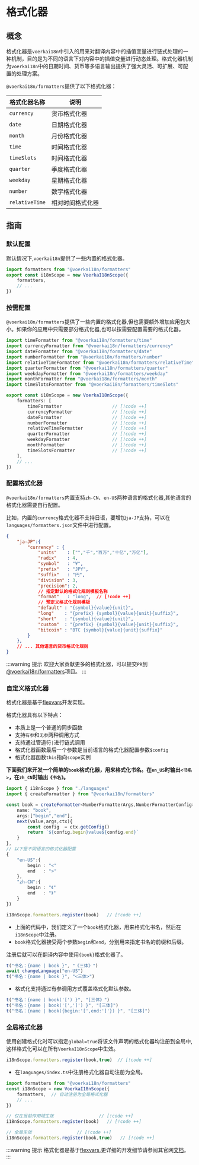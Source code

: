 # 格式化器

## 概念

格式化器是`voerkai18n`中引入的用来对翻译内容中的插值变量进行链式处理的一种机制，目的是为不同的语言下对内容中的插值变量进行动态处理。格式化器机制为`voerkai18n`中的日期时间、货币等多语言输出提供了强大灵活、可扩展、可配置的处理方案。

`@voerkai18n/formatters`提供了以下格式化器：

| 格式化器名称 | 说明 |
| --- | --- |
| `currency` | 货币格式化器 |
| `date` | 日期格式化器 |
| `month` | 月份格式化器 |
| `time` | 时间格式化器 |
| `timeSlots` | 时间格式化器 |
| `quarter` | 季度格式化器 |
| `weekday` | 星期格式化器 |
| `number` | 数字格式化器 |
| `relativeTime` | 相对时间格式化器 |  


## 指南

### 默认配置

默认情况下,`voerkai18n`提供了一些内置的格式化器。

```ts {1,3}
import formatters from "@voerkai18n/formatters" 
export const i18nScope = new VoerkaI18nScope({       
    formatters,                                         
    // ...
}) 
```

### 按需配置

`@voerkai18n/formatters`提供了一些内置的格式化器,但也需要额外增加应用包大小。如果你的应用中只需要部分格式化器,也可以按需要配置需要的格式化器。

```ts  
import timeFormatter from "@voerkai18n/formatters/time" 
import currencyFormatter from "@voerkai18n/formatters/currency" 
import dateFormatter from "@voerkai18n/formatters/date"
import numberFormatter from "@voerkai18n/formatters/number"
import relativeTimeFormatter from "@voerkai18n/formatters/relativeTime"
import quarterFormatter from "@voerkai18n/formatters/quarter"
import weekdayFormatter from "@voerkai18n/formatters/weekday"
import monthFormatter from "@voerkai18n/formatters/month"
import timeSlotsFormatter from "@voerkai18n/formatters/timeSlots"

export const i18nScope = new VoerkaI18nScope({       
    formatters: [
        timeFormatter                   // [!code ++]
        currencyFormatter               // [!code ++]
        dateFormatter                   // [!code ++]
        numberFormatter                 // [!code ++]
        relativeTimeFormatter           // [!code ++]
        quarterFormatter                // [!code ++]
        weekdayFormatter                // [!code ++]
        monthFormatter                  // [!code ++]
        timeSlotsFormatter              // [!code ++]
    ],                                         
    // ...
}) 
```

### 配置格式化器

`@voerkai18n/formatters`内置支持`zh-CN`、`en-US`两种语言的格式化器,其他语言的格式化器需要自行配置。

比如，内置的`currency`格式化器不支持日语，要增加`ja-JP`支持，可以在`languages/formatters.json`文件中进行配置。

```json {3-19}
{
    "ja-JP":{
        "currency" : {
            "units"    : ["","千","百万","十亿","万亿"],
            "radix"    : 4,                       
            "symbol"   : "¥",
            "prefix"   : "JPY",
            "suffix"   : "円",
            "division" : 3,
            "precision": 2,
            // 指定默认的格式化规则模板名称
            "format"   : "long",  // [!code ++]                
            // 预定义格式化规则模板
            "default" : "{symbol}{value}{unit}",
            "long"    : "{prefix} {symbol}{value}{unit}{suffix}",
            "short"   : "{symbol}{value}{unit}",
            "custom"  : "{prefix} {symbol}{value}{unit}{suffix}",
            "bitcoin" : "BTC {symbol}{value}{unit}{suffix}"
        }
    },
    // ... 其他语言的货币格式化规则
}
```

:::warning 提示
欢迎大家贡献更多的格式化器，可以提交`PR`到[@voerkai18n/formatters](https://github.com/zhangfisher/voerka-i18n/tree/master/packages/formatters)项目。
:::


### 自定义格式化器

格式化器是基于[flexvars](https://zhangfisher.github.io/flexvars/)开发实现。

格式化器具有以下特点：

- 本质上是一个普通的同步函数
- 支持`有参`和`无参`两种调用方式
- 支持通过管道符`|`进行链式调用
- 格式化器函数最后一个参数是当前语言的格式化器配置参数`$config`
- 格式化器函数`this`指向`scope`实例

**下面我们来开发一个简单的`book`格式化器，用来格式化书名。在`en_US`时输出`<书名>`，在`zh_CN`时输出`《书名》`。**

```ts
import { i18nScope } from "./languages"
import { createFormatter } from "@voerkai18n/formatters"

const book = createFormatter<NumberFormatterArgs,NumberFormatterConfig>({
    name: "book",
    args:["begin","end"],
    next(value,args,ctx){
        const config  = ctx.getConfig()
        return `${config.begin}value${config.end}`
    }
},
// 以下是不同语言的格式化器配置
{
    "en-US":{
        begin : "<"
        end   : ">"
    },
    "zh-CN":{
        begin : "《"
        end   : "》"
    }    
})

i18nScope.formatters.register(book)   // [!code ++]
```

- 上面的代码中，我们定义了一个`book`格式化器，用来格式化书名，然后在`i18nScope`中注册。
- `book`格式化器接受两个参数`begin`和`end`，分别用来指定书名的前缀和后缀。


注册后就可以在翻译内容中使用`{book}`格式化器了。

```ts
t("书名：{name | book }", "《三体》")
await changeLanguage("en-US")
t("书名：{name | book }", "<三体>")
```

- 格式化支持通过有参调用方式覆盖格式化默认参数。

```ts
t("书名：{name | book('[') }", "[三体》")
t("书名：{name | book('[',']') }", "[三体]")
t("书名：{name | book({begin:'[',end:']'}) }", "[三体]")
```

### 全局格式化器

使用创建格式化时可以指定`global=true`将该文件声明的格式化器均注册到全局中,这样格式化可以在所有`VoerkaI18nScope`中生效。

```ts
i18nScope.formatters.register(book,true)  // [!code ++]
```

- 在`languages/index.ts`中注册格式化器自动注册为全局。

```ts {3}
import formatters from "@voerkai18n/formatters"
const i18nScope = new VoerkaI18nScope({       
    formatters,  // 自动注册为全局格式化器                                         
    // ...
}) 

// 仅在当前作用域生效                 // [!code ++]  
i18nScope.formatters.register(book)   // [!code ++]

// 全局生效                 // [!code ++]  
i18nScope.formatters.register(book,true)   // [!code ++]
```


:::warning 提示
格式化器是基于[flexvars](https://zhangfisher.github.io/flexvars/),更详细的开发细节请参阅其官网[文档](https://zhangfisher.github.io/flexvars/)。
:::